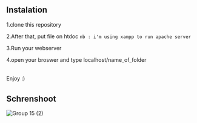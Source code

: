 ## Instalation 

1.clone this repository 

2.After that, put file on htdoc
`nb : i'm using xampp to run apache server`

3.Run your webserver

4.open your broswer and type localhost/name_of_folder 
######
Enjoy :)
######

## Schrenshoot
![Group 15 (2)](https://user-images.githubusercontent.com/64511435/128221365-a1142e5d-d9a5-4d9c-b599-413706b8bc2b.png)





